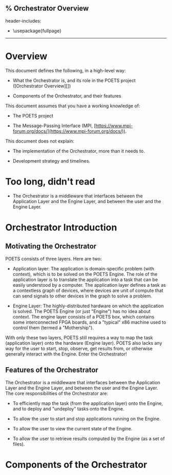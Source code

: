 % Orchestrator Overview
---
header-includes:
  - \usepackage{fullpage}
---

# Overview

This document defines the following, in a high-level way:

 - What the Orchestrator is, and its role in the POETS project ([Orchestrator
   Overview][])

 - Components of the Orchestrator, and their features

This document assumes that you have a working knowledge of:

 - The POETS project

 - The Message-Passing Interface (MPI,
   [https://www.mpi-forum.org/docs/](https://www.mpi-forum.org/docs/)).

This document does not explain:

 - The implementation of the Orchestrator, more than it needs to.

 - Development strategy and timelines.

# Too long, didn't read

- The Orchestrator is a middleware that interfaces between the Application
  Layer and the Engine Layer, and between the user and the Engine Layer.

# Orchestrator Introduction

## Motivating the Orchestrator

POETS consists of three layers. Here are two:

 - Application layer: The application is domain-specific problem (with
   context), which is to be solved on the POETS Engine. The role of the
   application layer is to translate the application into a task that can be
   easily understood by a computer. The application layer defines a task as a
   contextless graph of devices, where devices are unit of compute that can
   send signals to other devices in the graph to solve a problem.

 - Engine Layer: The highly-distributed hardware on which the application is
   solved. The POETS Engine (or just "Engine") has no idea about context. The
   engine layer consists of a POETS box, which contains some interconnected
   FPGA boards, and a "typical" x86 machine used to control them (termed a
   "Mothership").

With only these two layers, POETS still requires a way to map the task
(application layer) onto the hardware (Engine layer). POETS also lacks any way
for the user to start, stop, observe, get results from, or otherwise generally
interact with the Engine. Enter the Orchestrator!

## Features of the Orchestrator

The Orchestrator is a middleware that interfaces between the Application Layer
and the Engine Layer, and between the user and the Engine Layer. The core
responsibilities of the Orchestrator are:

 - To efficiently map the task (from the application layer) onto the Engine,
   and to deploy and "undeploy" tasks onto the Engine.

 - To allow the user to start and stop applications running on the Engine.

 - To allow the user to view the current state of the Engine.

 - To allow the user to retrieve results computed by the Engine (as a set of
   files).

# Components of the Orchestrator
